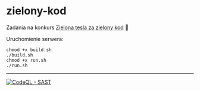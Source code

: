 # zielony-kod

Zadania na konkurs [Zielona tesla za zielony kod](https://www.ing.pl/pionteching) 🚀

Uruchomienie serwera:
```
chmod +x build.sh
./build.sh
chmod +x run.sh
./run.sh
```

---

[![CodeQL - SAST](https://github.com/wblazej/zielony-kod/actions/workflows/codeql.yaml/badge.svg)](https://github.com/wblazej/zielony-kod/actions/workflows/codeql.yaml)
